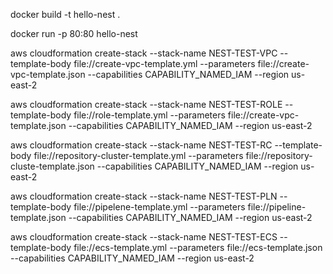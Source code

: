docker build -t hello-nest .  

docker run -p 80:80 hello-nest


aws cloudformation create-stack --stack-name NEST-TEST-VPC --template-body file://create-vpc-template.yml --parameters file://create-vpc-template.json --capabilities CAPABILITY_NAMED_IAM --region us-east-2

aws cloudformation create-stack --stack-name NEST-TEST-ROLE --template-body file://role-template.yml --parameters file://create-vpc-template.json --capabilities CAPABILITY_NAMED_IAM --region us-east-2


aws cloudformation create-stack --stack-name NEST-TEST-RC --template-body file://repository-cluster-template.yml --parameters file://repository-cluste-template.json --capabilities CAPABILITY_NAMED_IAM --region us-east-2


aws cloudformation create-stack --stack-name NEST-TEST-PLN --template-body file://pipelene-template.yml --parameters file://pipeline-template.json --capabilities CAPABILITY_NAMED_IAM --region us-east-2

aws cloudformation create-stack --stack-name NEST-TEST-ECS --template-body file://ecs-template.yml --parameters file://ecs-template.json --capabilities CAPABILITY_NAMED_IAM --region us-east-2